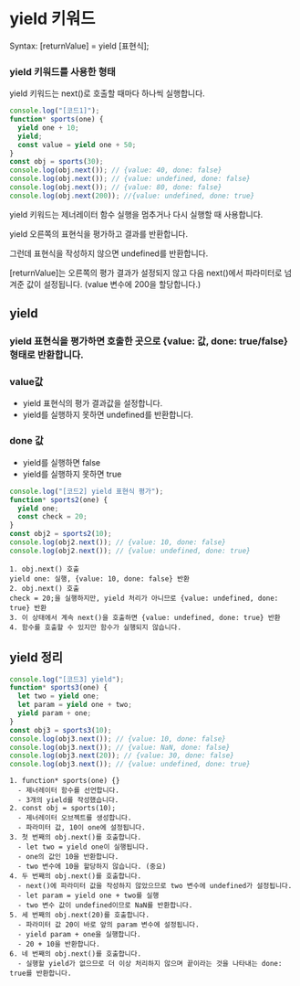 # yield 키워드

Syntax: [returnValue] = yield [표현식];

### yield 키워드를 사용한 형태

yield 키워드는 next()로 호출할 때마다 하나씩 실행합니다.

```js
console.log("[코드1]");
function* sports(one) {
  yield one + 10;
  yield;
  const value = yield one + 50;
}
const obj = sports(30);
console.log(obj.next()); // {value: 40, done: false}
console.log(obj.next()); // {value: undefined, done: false}
console.log(obj.next()); // {value: 80, done: false}
console.log(obj.next(200)); //{value: undefined, done: true}
```

yield 키워드는 제너레이터 함수 실행을 멈추거나 다시 실행할 때 사용합니다.

yield 오른쪽의 표현식을 평가하고 결과를 반환합니다.

그런데 표현식을 작성하지 않으면 undefined를 반환합니다.

[returnValue]는 오른쪽의 평가 결과가 설정되지 않고 다음 next()에서 파라미터로 넘겨준 값이 설정됩니다. (value 변수에 200을 할당합니다.)

## yield

### yield 표현식을 평가하면 호출한 곳으로 {value: 값, done: true/false} 형태로 반환합니다.

### value값

- yield 표현식의 평가 결과값을 설정합니다.
- yield를 실행하지 못하면 undefined를 반환합니다.

### done 값

- yield를 실행하면 false
- yield를 실행하지 못하면 true

```js
console.log("[코드2] yield 표현식 평가");
function* sports2(one) {
  yield one;
  const check = 20;
}
const obj2 = sports2(10);
console.log(obj2.next()); // {value: 10, done: false}
console.log(obj2.next()); // {value: undefined, done: true}
```

    1. obj.next() 호출
    yield one: 실행, {value: 10, done: false} 반환
    2. obj.next() 호출
    check = 20;을 실행하지만, yield 처리가 아니므로 {value: undefined, done: true} 반환
    3. 이 상태에서 계속 next()을 호출하면 {value: undefined, done: true} 반환
    4. 함수를 호출할 수 있지만 함수가 실행되지 않습니다.

## yield 정리

```js
console.log("[코드3] yield");
function* sports3(one) {
  let two = yield one;
  let param = yield one + two;
  yield param + one;
}
const obj3 = sports3(10);
console.log(obj3.next()); // {value: 10, done: false}
console.log(obj3.next()); // {value: NaN, done: false}
console.log(obj3.next(20)); // {value: 30, done: false}
console.log(obj3.next()); // {value: undefined, done: true}
```

    1. function* sports(one) {}
      - 제너레이터 함수를 선언합니다.
      - 3개의 yield를 작성했습니다.
    2. const obj = sports(10);
      - 제너레이터 오브젝트를 생성합니다.
      - 파라미터 값, 10이 one에 설정됩니다.
    3. 첫 번째의 obj.next()를 호출합니다.
      - let two = yield one이 실행됩니다.
      - one의 값인 10을 반환합니다.
      - two 변수에 10을 할당하지 않습니다. (중요)
    4. 두 번째의 obj.next()를 호출합니다.
      - next()에 파라미터 값을 작성하지 않았으므로 two 변수에 undefined가 설정됩니다.
      - let param = yield one + two를 실행
      - two 변수 값이 undefined이므로 NaN를 반환합니다.
    5. 세 번째의 obj.next(20)를 호출합니다.
      - 파라미터 값 20이 바로 앞의 param 변수에 설정됩니다.
      - yield param + one을 실행합니다.
      - 20 + 10을 반환합니다.
    6. 네 번째의 obj.next()를 호출합니다.
      - 실행할 yield가 없으므로 더 이상 처리하지 않으며 끝이라는 것을 나타내는 done: true를 반환합니다.
